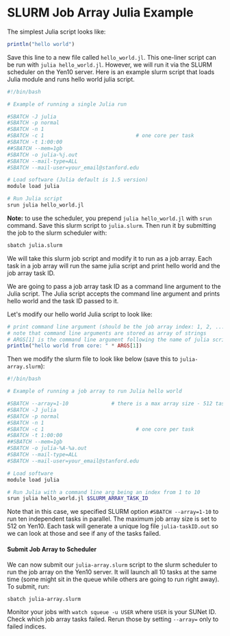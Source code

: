 # SLURM Job Array Julia Example

The simplest Julia script looks like:

```julia
println("hello world")
```

Save this line to a new file called `hello_world.jl`. This one-liner script can be run with `julia hello_world.jl`. 
However, we will run it via the SLURM scheduler on the Yen10 server. 
Here is an example slurm script that loads Julia module and runs hello world julia script.


```bash
#!/bin/bash

# Example of running a single Julia run 

#SBATCH -J julia
#SBATCH -p normal
#SBATCH -n 1
#SBATCH -c 1                              # one core per task
#SBATCH -t 1:00:00
##SBATCH --mem=1gb
#SBATCH -o julia-%j.out
#SBATCH --mail-type=ALL
#SBATCH --mail-user=your_email@stanford.edu

# Load software (Julia default is 1.5 version)
module load julia

# Run Julia script
srun julia hello_world.jl
```

**Note:** to use the scheduler, you prepend `julia hello_world.jl` with `srun` command. Save this slurm script to `julia.slurm`.
Then run it by submitting the job to the slurm scheduler with:

```bash
sbatch julia.slurm
```

We will take this slurm job script and modify it to run as a job array. 
Each task in a job array will run the same julia script and print hello world and the job array task ID.

We are going to pass a job array task ID as a command line argument to the Julia script. The Julia script accepts the 
command line argument and prints hello world and the task ID passed to it. 

Let's modify our hello world Julia script to look like:

```julia
# print command line argument (should be the job array index: 1, 2, ...)
# note that command line arguments are stored as array of strings 
# ARGS[1] is the command line argument following the name of julia script
println("hello world from core: " * ARGS[1])
```

Then we modify the slurm file to look like below (save this to `julia-array.slurm`):

```bash
#!/bin/bash

# Example of running a job array to run Julia hello world

#SBATCH --array=1-10              # there is a max array size - 512 tasks
#SBATCH -J julia
#SBATCH -p normal
#SBATCH -n 1
#SBATCH -c 1                              # one core per task
#SBATCH -t 1:00:00
##SBATCH --mem=1gb
#SBATCH -o julia-%A-%a.out
#SBATCH --mail-type=ALL
#SBATCH --mail-user=your_email@stanford.edu

# Load software
module load julia

# Run Julia with a command line arg being an index from 1 to 10
srun julia hello_world.jl $SLURM_ARRAY_TASK_ID
```

Note that in this case, we specified SLURM option `#SBATCH --array=1-10` to run ten independent tasks in parallel. 
The maximum job array size is set to 512 on Yen10. Each task will generate a unique log file `julia-taskID.out`
so we can look at those and see if any of the tasks failed.
 
#### Submit Job Array to Scheduler
We can now submit our `julia-array.slurm` script to the slurm scheduler to run the job array on the Yen10 server. 
It will launch all 10 tasks at the same time (some might sit in the queue while others are going to run right away).
To submit, run:

```
sbatch julia-array.slurm
```

Monitor your jobs with `watch squeue -u USER` where `USER` is your SUNet ID. Check which job array tasks failed. 
Rerun those by setting `--array=` only to failed indices.
